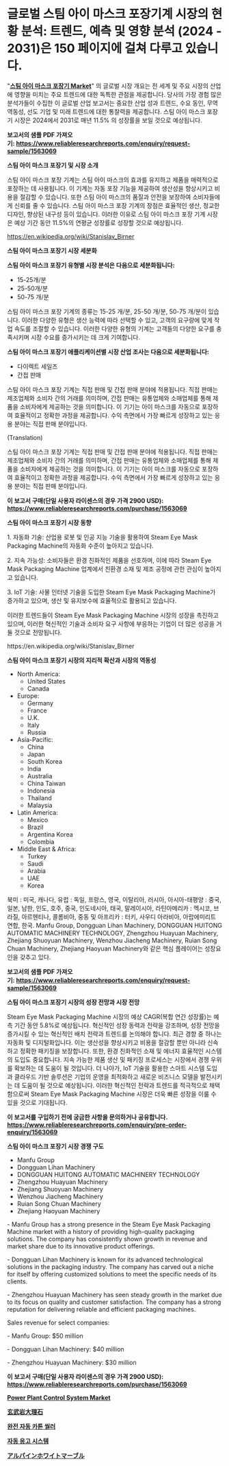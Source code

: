 <p><h1>글로벌 스팀 아이 마스크 포장기계 시장의 현황 분석: 트렌드, 예측 및 영향 분석 (2024 - 2031)은 150 페이지에 걸쳐 다루고 있습니다.</h1></p><p>"<strong><a href="https://www.reliableresearchreports.com/steam-eye-mask-packaging-machine-r1563069">스팀 아이 마스크 포장기 Market</a></strong>" 의 글로벌 시장 개요는 전 세계 및 주요 시장의 산업에 영향을 미치는 주요 트렌드에 대한 독특한 관점을 제공합니다. 당사의 가장 경험 많은 분석가들이 수집한 이 글로벌 산업 보고서는 중요한 산업 성과 트렌드, 수요 동인, 무역 역동성, 선도 기업 및 미래 트렌드에 대한 통찰력을 제공합니다. 스팀 아이 마스크 포장기 시장은 2024에서 2031로 매년 11.5% 의 성장률을 보일 것으로 예상됩니다.</p>
<p><strong>보고서의 샘플 PDF 가져오기:&nbsp;<a href="https://www.reliableresearchreports.com/enquiry/request-sample/1563069">https://www.reliableresearchreports.com/enquiry/request-sample/1563069</a></strong></p>
<p><strong>스팀 아이 마스크 포장기 및 시장 소개</strong></p>
<p><p>스팀 아이 마스크 포장 기계는 스팀 아이 마스크의 효과를 유지하고 제품을 매력적으로 포장하는 데 사용됩니다. 이 기계는 자동 포장 기능을 제공하여 생산성을 향상시키고 비용을 절감할 수 있습니다. 또한 스팀 아이 마스크의 품질과 안전을 보장하여 소비자들에게 신뢰를 줄 수 있습니다. 스팀 아이 마스크 포장 기계의 장점은 효율적인 생산, 정교한 디자인, 향상된 내구성 등이 있습니다. 이러한 이유로 스팀 아이 마스크 포장 기계 시장은 예상 기간 동안 11.5%의 연평균 성장률로 성장할 것으로 예상됩니다.</p></p>
<p><a href="https://en.wikipedia.org/wiki/Stanislav_Birner">https://en.wikipedia.org/wiki/Stanislav_Birner</a></p>
<p><strong>스팀 아이 마스크 포장기 시장 세분화</strong></p>
<p><strong>스팀 아이 마스크 포장기 유형별 시장 분석은 다음으로 세분화됩니다:</strong></p>
<p><ul><li>15-25개/분</li><li>25-50개/분</li><li>50-75 개/분</li></ul></p>
<p><p>스팀 아이 마스크 포장 기계의 종류는 15-25 개/분, 25-50 개/분, 50-75 개/분이 있습니다. 이러한 다양한 유형은 생산 능력에 따라 선택할 수 있고, 고객의 요구량에 맞게 작업 속도를 조절할 수 있습니다. 이러한 다양한 유형의 기계는 고객들의 다양한 요구를 충족시키며 시장 수요를 증가시키는 데 크게 기여합니다.</p></p>
<p><strong>스팀 아이 마스크 포장기 애플리케이션별 시장 산업 조사는 다음으로 세분화됩니다:</strong></p>
<p><ul><li>다이렉트 세일즈</li><li>간접 판매</li></ul></p>
<p><p>스팀 아이 마스크 포장 기계는 직접 판매 및 간접 판매 분야에 적용됩니다. 직접 판매는 제조업체와 소비자 간의 거래를 의미하며, 간접 판매는 유통업체와 소매업체를 통해 제품을 소비자에게 제공하는 것을 의미합니다. 이 기기는 아이 마스크를 자동으로 포장하여 효율적이고 정확한 과정을 제공합니다. 수익 측면에서 가장 빠르게 성장하고 있는 응용 분야는 직접 판매 분야입니다.</p><p>(Translation)</p><p>스팀 아이 마스크 포장 기계는 직접 판매 및 간접 판매 분야에 적용됩니다. 직접 판매는 제조업체와 소비자 간의 거래를 의미하며, 간접 판매는 유통업체와 소매업체를 통해 제품을 소비자에게 제공하는 것을 의미합니다. 이 기기는 아이 마스크를 자동으로 포장하여 효율적이고 정확한 과정을 제공합니다. 수익 측면에서 가장 빠르게 성장하고 있는 응용 분야는 직접 판매 분야입니다.</p></p>
<p><strong>이 보고서 구매(단일 사용자 라이센스의 경우 가격 2900 USD): <a href="https://www.reliableresearchreports.com/purchase/1563069">https://www.reliableresearchreports.com/purchase/1563069</a></strong></p>
<p><strong>스팀 아이 마스크 포장기 시장 동향</strong></p>
<p><p>1. 자동화 기술: 산업용 로봇 및 인공 지능 기술을 활용하여 Steam Eye Mask Packaging Machine의 자동화 수준이 높아지고 있습니다.</p><p>2. 지속 가능성: 소비자들은 환경 친화적인 제품을 선호하며, 이에 따라 Steam Eye Mask Packaging Machine 업계에서 친환경 소재 및 제조 공정에 관한 관심이 높아지고 있습니다.</p><p>3. IoT 기술: 사물 인터넷 기술을 도입한 Steam Eye Mask Packaging Machine가 증가하고 있으며, 생산 및 유지보수에 효율적으로 활용되고 있습니다.</p><p>이러한 트렌드들이 Steam Eye Mask Packaging Machine 시장의 성장을 촉진하고 있으며, 이러한 혁신적인 기술과 소비자 요구 사항에 부응하는 기업이 더 많은 성공을 거둘 것으로 전망됩니다.</p></p>
<p>https://en.wikipedia.org/wiki/Stanislav_Birner</p>
<p><strong>스팀 아이 마스크 포장기 시장의 지리적 확산과 시장의 역동성</strong></p>
<p><ul>
    <li>
        North America:
        <ul>
            <li>United States</li>
            <li>Canada</li>
        </ul>
    </li>
    <li>
        Europe:
        <ul>
            <li>Germany</li>
            <li>France</li>
            <li>U.K.</li>
            <li>Italy</li>
            <li>Russia</li>
        </ul>
    </li>
    <li>
        Asia-Pacific:
        <ul>
            <li>China</li>
            <li>Japan</li>
            <li>South Korea</li>
            <li>India</li>
            <li>Australia</li>
            <li>China Taiwan</li>
            <li>Indonesia</li>
            <li>Thailand</li>
            <li>Malaysia</li>
        </ul>
    </li>
    <li>
        Latin America:
        <ul>
            <li>Mexico</li>
            <li>Brazil</li>
            <li>Argentina Korea</li>
            <li>Colombia</li>
        </ul>
    </li>
    <li>
        Middle East & Africa:
        <ul>
            <li>Turkey</li>
            <li>Saudi</li>
            <li>Arabia</li>
            <li>UAE</li>
            <li>Korea</li>
        </ul>
    </li>
    </ul></p>
<p><p>북미 : 미국, 캐나다, 유럽 : 독일, 프랑스, 영국, 이탈리아, 러시아, 아시아-태평양 : 중국, 일본, 남한, 인도, 호주, 중국, 인도네시아, 태국, 말레이시아, 라틴아메리카 : 멕시코, 브라질, 아르헨티나, 콜롬비아, 중동 및 아프리카 : 터키, 사우디 아라비아, 아랍에미리트 연합, 한국. Manfu Group, Dongguan Lihan Machinery, DONGGUAN HUITONG AUTOMATIC MACHINERY TECHNOLOGY, Zhengzhou Huayuan Machinery, Zhejiang Shuoyuan Machinery, Wenzhou Jiacheng Machinery, Ruian Song Chuan Machinery, Zhejiang Haoyuan Machinery와 같은 핵심 플레이어는 성장요인을 갖추고 있다.</p></p>
<p><strong>보고서의 샘플 PDF 가져오기:&nbsp;<a href="https://www.reliableresearchreports.com/enquiry/request-sample/1563069">https://www.reliableresearchreports.com/enquiry/request-sample/1563069</a></strong></p>
<p><strong>스팀 아이 마스크 포장기 시장의 성장 전망과 시장 전망</strong></p>
<p><p>Steam Eye Mask Packaging Machine 시장의 예상 CAGR(복합 연간 성장률)는 예측 기간 동안 5.8%로 예상됩니다. 혁신적인 성장 동력과 전략을 강조하며, 성장 전망을 증가시킬 수 있는 혁신적인 배치 전략과 트렌드를 논의해야 합니다. 최근 경향 중 하나는 자동화 및 디지털화입니다. 이는 생산성을 향상시키고 비용을 절감할 뿐만 아니라 신속하고 정확한 패키징을 보장합니다. 또한, 환경 친화적인 소재 및 에너지 효율적인 시스템의 도입도 중요합니다. 지속 가능한 제품 생산 및 패키징 프로세스는 시장에서 경쟁 우위를 확보하는 데 도움이 될 것입니다. 더 나아가, IoT 기술을 활용한 스마트 시스템 도입과 클라우드 기반 솔루션은 기업의 운영을 최적화하고 새로운 비즈니스 모델을 발전시키는 데 도움이 될 것으로 예상됩니다. 이러한 혁신적인 전략과 트렌드를 적극적으로 채택함으로써 Steam Eye Mask Packaging Machine 시장은 더욱 빠른 성장을 이룰 수 있을 것으로 기대됩니다.</p></p>
<p><strong>이 보고서를 구입하기 전에 궁금한 사항을 문의하거나 공유합니다. <a href="https://www.reliableresearchreports.com/enquiry/pre-order-enquiry/1563069">https://www.reliableresearchreports.com/enquiry/pre-order-enquiry/1563069</a></strong></p>
<p><strong>스팀 아이 마스크 포장기 시장 경쟁 구도</strong></p>
<p><ul><li>Manfu Group</li><li>Dongguan Lihan Machinery</li><li>DONGGUAN HUITONG AUTOMATIC MACHINERY TECHNOLOGY</li><li>Zhengzhou Huayuan Machinery</li><li>Zhejiang Shuoyuan Machinery</li><li>Wenzhou Jiacheng Machinery</li><li>Ruian Song Chuan Machinery</li><li>Zhejiang Haoyuan Machinery</li></ul></p>
<p><p>- Manfu Group has a strong presence in the Steam Eye Mask Packaging Machine market with a history of providing high-quality packaging solutions. The company has consistently shown growth in revenue and market share due to its innovative product offerings.</p><p>- Dongguan Lihan Machinery is known for its advanced technological solutions in the packaging industry. The company has carved out a niche for itself by offering customized solutions to meet the specific needs of its clients.</p><p>- Zhengzhou Huayuan Machinery has seen steady growth in the market due to its focus on quality and customer satisfaction. The company has a strong reputation for delivering reliable and efficient packaging machines.</p><p>Sales revenue for select companies:</p><p>- Manfu Group: $50 million</p><p>- Dongguan Lihan Machinery: $40 million</p><p>- Zhengzhou Huayuan Machinery: $30 million</p></p>
<p><strong>이 보고서 구매(단일 사용자 라이센스의 경우 가격 2900 USD): <a href="https://www.reliableresearchreports.com/purchase/1563069">https://www.reliableresearchreports.com/purchase/1563069</a></strong></p>
<p><strong><p><a href="https://www.linkedin.com/pulse/power-plant-control-system-industry-analysis-report-its-bmfde?trackingId=0hvZugM7StaNT%2F5D%2Fzyvkg%3D%3D">Power Plant Control System Market</a></p><p><a href="https://github.com/TerrellConn/Market-Research-Report-List-3/blob/main/408211570954.md">玄武岩大理石</a></p><p><a href="https://github.com/Nicolasrown5/Market-Research-Report-List-2/blob/main/579603588344.md">완전 자동 카톤 씰러</a></p><p><a href="https://github.com/shampaakter36/Market-Research-Report-List-2/blob/main/155369288345.md">자동 응고 시스템</a></p><p><a href="https://github.com/schmahlson/Market-Research-Report-List-3/blob/main/374797070953.md">アルパインホワイトマーブル</a></p></strong></p>
<p></p>